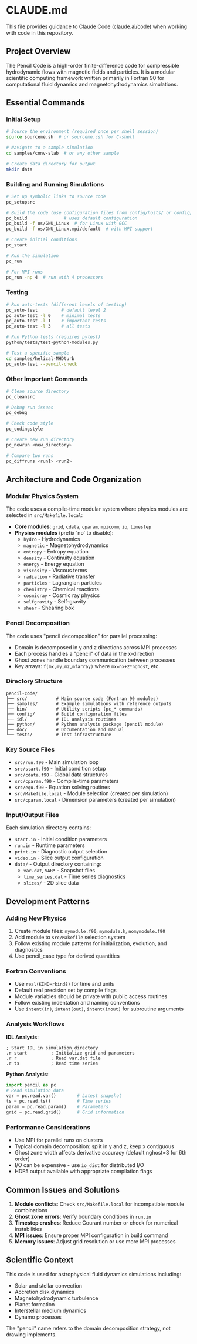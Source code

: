 # CLAUDE.md

This file provides guidance to Claude Code (claude.ai/code) when working with code in this repository.

## Project Overview

The Pencil Code is a high-order finite-difference code for compressible hydrodynamic flows with magnetic fields and particles. It is a modular scientific computing framework written primarily in Fortran 90 for computational fluid dynamics and magnetohydrodynamics simulations.

## Essential Commands

### Initial Setup
```bash
# Source the environment (required once per shell session)
source sourceme.sh  # or sourceme.csh for C-shell

# Navigate to a sample simulation
cd samples/conv-slab  # or any other sample

# Create data directory for output
mkdir data
```

### Building and Running Simulations
```bash
# Set up symbolic links to source code
pc_setupsrc

# Build the code (use configuration files from config/hosts/ or config/compilers/)
pc_build              # uses default configuration
pc_build -f os/GNU_Linux  # for Linux with GCC
pc_build -f os/GNU_Linux,mpi/default  # with MPI support

# Create initial conditions
pc_start

# Run the simulation  
pc_run

# For MPI runs
pc_run -np 4  # run with 4 processors
```

### Testing
```bash
# Run auto-tests (different levels of testing)
pc_auto-test         # default level 2
pc_auto-test -l 0    # minimal tests
pc_auto-test -l 1    # important tests
pc_auto-test -l 3    # all tests

# Run Python tests (requires pytest)
python/tests/test-python-modules.py

# Test a specific sample
cd samples/helical-MHDturb
pc_auto-test --pencil-check
```

### Other Important Commands
```bash
# Clean source directory
pc_cleansrc

# Debug run issues
pc_debug

# Check code style
pc_codingstyle

# Create new run directory
pc_newrun <new_directory>

# Compare two runs
pc_diffruns <run1> <run2>
```

## Architecture and Code Organization

### Modular Physics System

The code uses a compile-time modular system where physics modules are selected in `src/Makefile.local`:

- **Core modules**: `grid`, `cdata`, `cparam`, `mpicomm`, `io`, `timestep`
- **Physics modules** (prefix 'no' to disable):
  - `hydro` - Hydrodynamics 
  - `magnetic` - Magnetohydrodynamics
  - `entropy` - Entropy equation
  - `density` - Continuity equation
  - `energy` - Energy equation
  - `viscosity` - Viscous terms
  - `radiation` - Radiative transfer
  - `particles` - Lagrangian particles
  - `chemistry` - Chemical reactions
  - `cosmicray` - Cosmic ray physics
  - `selfgravity` - Self-gravity
  - `shear` - Shearing box

### Pencil Decomposition

The code uses "pencil decomposition" for parallel processing:
- Domain is decomposed in y and z directions across MPI processes
- Each process handles a "pencil" of data in the x-direction
- Ghost zones handle boundary communication between processes
- Key arrays: `f(mx,my,mz,mfarray)` where `mx=nx+2*nghost`, etc.

### Directory Structure

```
pencil-code/
├── src/           # Main source code (Fortran 90 modules)
├── samples/       # Example simulations with reference outputs
├── bin/           # Utility scripts (pc_* commands)
├── config/        # Build configuration files
├── idl/           # IDL analysis routines
├── python/        # Python analysis package (pencil module)
├── doc/           # Documentation and manual
└── tests/         # Test infrastructure
```

### Key Source Files

- `src/run.f90` - Main simulation loop
- `src/start.f90` - Initial condition setup
- `src/cdata.f90` - Global data structures
- `src/cparam.f90` - Compile-time parameters
- `src/equ.f90` - Equation solving routines
- `src/Makefile.local` - Module selection (created per simulation)
- `src/cparam.local` - Dimension parameters (created per simulation)

### Input/Output Files

Each simulation directory contains:
- `start.in` - Initial condition parameters
- `run.in` - Runtime parameters  
- `print.in` - Diagnostic output selection
- `video.in` - Slice output configuration
- `data/` - Output directory containing:
  - `var.dat`, `VAR*` - Snapshot files
  - `time_series.dat` - Time series diagnostics
  - `slices/` - 2D slice data

## Development Patterns

### Adding New Physics

1. Create module files: `mymodule.f90`, `mymodule.h`, `nomymodule.f90`
2. Add module to `src/Makefile` selection system
3. Follow existing module patterns for initialization, evolution, and diagnostics
4. Use pencil_case type for derived quantities

### Fortran Conventions

- Use `real(KIND=rkind8)` for time and units
- Default real precision set by compile flags
- Module variables should be private with public access routines
- Follow existing indentation and naming conventions
- Use `intent(in)`, `intent(out)`, `intent(inout)` for subroutine arguments

### Analysis Workflows

**IDL Analysis**:
```idl
; Start IDL in simulation directory
.r start         ; Initialize grid and parameters
.r r             ; Read var.dat file
.r ts            ; Read time series
```

**Python Analysis**:
```python
import pencil as pc
# Read simulation data
var = pc.read.var()        # Latest snapshot
ts = pc.read.ts()          # Time series
param = pc.read.param()    # Parameters
grid = pc.read.grid()      # Grid information
```

### Performance Considerations

- Use MPI for parallel runs on clusters
- Typical domain decomposition: split in y and z, keep x contiguous
- Ghost zone width affects derivative accuracy (default nghost=3 for 6th order)
- I/O can be expensive - use `io_dist` for distributed I/O
- HDF5 output available with appropriate compilation flags

## Common Issues and Solutions

1. **Module conflicts**: Check `src/Makefile.local` for incompatible module combinations
2. **Ghost zone errors**: Verify boundary conditions in `run.in`
3. **Timestep crashes**: Reduce Courant number or check for numerical instabilities
4. **MPI issues**: Ensure proper MPI configuration in build command
5. **Memory issues**: Adjust grid resolution or use more MPI processes

## Scientific Context

This code is used for astrophysical fluid dynamics simulations including:
- Solar and stellar convection
- Accretion disk dynamics  
- Magnetohydrodynamic turbulence
- Planet formation
- Interstellar medium dynamics
- Dynamo processes

The "pencil" name refers to the domain decomposition strategy, not drawing implements.